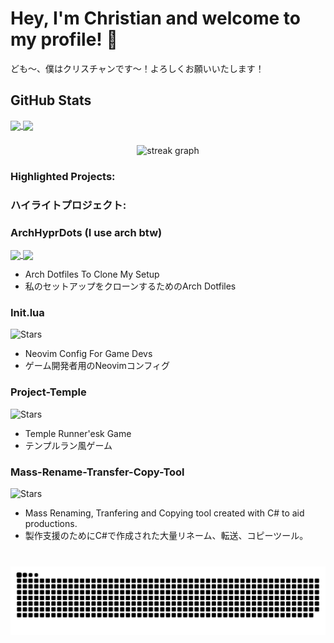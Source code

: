 # Hey, I'm Christian and welcome to my profile! 👋
ども～、僕はクリスチャンです～！よろしくお願いいたします！

## GitHub Stats

<a href="https://github.com/CIsValid">
  <img height=150 align="center" src="https://github-readme-stats.vercel.app/api?username=CIsValid&show_icons=true&theme=tokyonight" />
</a>
<a href="https://github.com/CIsValid">
  <img height=150 align="center" src="https://github-readme-stats.vercel.app/api/top-langs/?username=CIsValid&layout=compact&theme=tokyonight" />
</a>

###

<div align="center">
  <img src="https://streak-stats.demolab.com?user=CIsValid&locale=en&mode=daily&theme=dark&hide_border=false&border_radius=5&order=3" height="200" alt="streak graph"  />
</div>

###

### Highlighted Projects:
### ハイライトプロジェクト:

### ArchHyprDots (I use arch btw)
<a href="https://github.com/CIsValid/ArchHyprDots">
  <img height=200 align="center" src="https://github.com/CIsValid/ArchHyprDots" />
</a>
<a href="https://github.com/CIsValid/init.lua">
  <img height=200 align="center" src="https://github.com/CIsValid/init.lua" />
</a>

- Arch Dotfiles To Clone My Setup
- 私のセットアップをクローンするためのArch Dotfiles

### Init.lua
![Stars](https://img.shields.io/github/stars/CIsValid/init.lua?style=flat-square)
- Neovim Config For Game Devs
- ゲーム開発者用のNeovimコンフィグ

### Project-Temple
![Stars](https://img.shields.io/github/stars/CIsValid/Project-Temple?style=flat-square)
- Temple Runner'esk Game
- テンプルラン風ゲーム

### Mass-Rename-Transfer-Copy-Tool
![Stars](https://img.shields.io/github/stars/CIsValid/Mass-Rename-Transfer-Copy-Tool?style=flat-square)
- Mass Renaming, Tranfering and Copying tool created with C# to aid productions.
- 製作支援のためにC#で作成された大量リネーム、転送、コピーツール。


###

<br clear="both">

<img src="https://raw.githubusercontent.com/CIsValid/CIsValid/output/github-contribution-grid-snake.svg" alt="Snake animation" />

###

